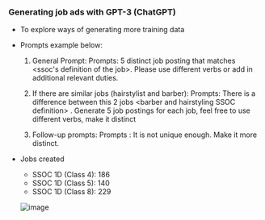 ### Generating job ads with GPT-3 (ChatGPT)
  * To explore ways of generating more training data
  * Prompts example below:
      1) General Prompt: 
      Prompts: 5 distinct job posting that matches &lt;ssoc's definition of the job&gt;. Please use different verbs or add in additional relevant duties. 

      2) If there are similar jobs (hairstylist and barber): 
      Prompts: There is a difference between this 2 jobs &lt;barber and hairstyling SSOC definition&gt; . Generate 5 job postings for each job, feel free to use different verbs, make it distinct 

      3) Follow-up prompts: 
      Prompts : It is not unique enough. Make it more distinct.

  * Jobs created
    * SSOC 1D (Class 4): 186
    * SSOC 1D (Class 5): 140
    * SSOC 1D (Class 8): 229

     ![image](https://github.com/Benjamin-Aw-93/ssoc_autocoder/assets/66168700/a98d74e3-ffe6-4d3b-afae-804658a21be6)

